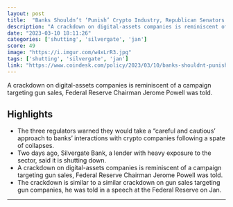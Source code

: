 ```yaml
---
layout: post
title:  "Banks Shouldn’t ‘Punish’ Crypto Industry, Republican Senators Urge"
description: "A crackdown on digital-assets companies is reminiscent of a campaign targeting gun sales, Federal Reserve Chairman Jerome Powell was told."
date: "2023-03-10 18:11:26"
categories: ['shutting', 'silvergate', 'jan']
score: 49
image: "https://i.imgur.com/w4xLrR3.jpg"
tags: ['shutting', 'silvergate', 'jan']
link: "https://www.coindesk.com/policy/2023/03/10/banks-shouldnt-punish-crypto-industry-republican-senators-urge/"
---
```


A crackdown on digital-assets companies is reminiscent of a campaign targeting gun sales, Federal Reserve Chairman Jerome Powell was told.

## Highlights

- The three regulators warned they would take a “careful and cautious’ approach to banks’ interactions with crypto companies following a spate of collapses.
- Two days ago, Silvergate Bank, a lender with heavy exposure to the sector, said it is shutting down.
- A crackdown on digital-assets companies is reminiscent of a campaign targeting gun sales, Federal Reserve Chairman Jerome Powell was told.
- The crackdown is similar to a similar crackdown on gun sales targeting gun companies, he was told in a speech at the Federal Reserve on Jan.

---
